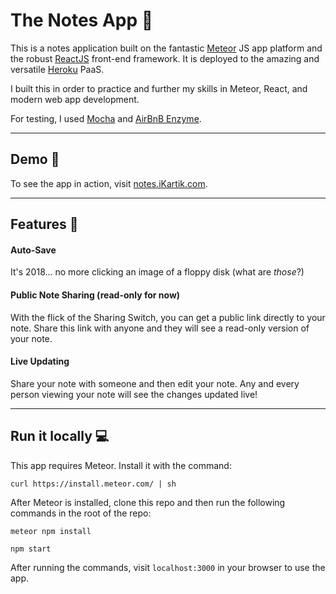 # The Notes App 📝

This is a notes application built on the fantastic [Meteor](https://www.meteor.com) JS app platform and the robust [ReactJS](https://reactjs.org) front-end framework. It is deployed to the amazing and versatile [Heroku](https://heroku.com) PaaS.

I built this in order to practice and further my skills in Meteor, React, and modern web app development.

For testing, I used [Mocha](https://mochajs.org) and [AirBnB Enzyme](https://airbnb.io/enzyme/).

---

## Demo 👀

To see the app in action, visit [notes.iKartik.com](http://notes.ikartik.com).

---

## Features 🧰
#### Auto-Save
It's 2018... no more clicking an image of a floppy disk (what are *those*?)

#### Public Note Sharing (read-only for now)
With the flick of the Sharing Switch, you can get a public link directly to your note. Share this link with anyone and they will see a read-only version of your note.

#### Live Updating
Share your note with someone and then edit your note. Any and every person viewing your note will see the changes updated live!

---

## Run it locally 💻

This app requires Meteor. Install it with the command:

```
curl https://install.meteor.com/ | sh
```

After Meteor is installed, clone this repo and then run the following commands in the root of the repo:

```
meteor npm install
```

```
npm start
```

After running the commands, visit `localhost:3000` in your browser to use the app.

